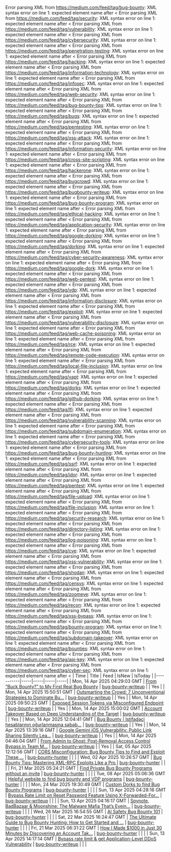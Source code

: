 Error parsing XML from https://medium.com/feed/tag/bug-bounty: XML syntax error on line 1: expected element name after <
Error parsing XML from https://medium.com/feed/tag/security: XML syntax error on line 1: expected element name after <
Error parsing XML from https://medium.com/feed/tag/vulnerability: XML syntax error on line 1: expected element name after <
Error parsing XML from https://medium.com/feed/tag/cybersecurity: XML syntax error on line 1: expected element name after <
Error parsing XML from https://medium.com/feed/tag/penetration-testing: XML syntax error on line 1: expected element name after <
Error parsing XML from https://medium.com/feed/tag/hacking: XML syntax error on line 1: expected element name after <
Error parsing XML from https://medium.com/feed/tag/information-technology: XML syntax error on line 1: expected element name after <
Error parsing XML from https://medium.com/feed/tag/infosec: XML syntax error on line 1: expected element name after <
Error parsing XML from https://medium.com/feed/tag/web-security: XML syntax error on line 1: expected element name after <
Error parsing XML from https://medium.com/feed/tag/bug-bounty-tips: XML syntax error on line 1: expected element name after <
Error parsing XML from https://medium.com/feed/tag/bugs: XML syntax error on line 1: expected element name after <
Error parsing XML from https://medium.com/feed/tag/pentesting: XML syntax error on line 1: expected element name after <
Error parsing XML from https://medium.com/feed/tag/xss-attack: XML syntax error on line 1: expected element name after <
Error parsing XML from https://medium.com/feed/tag/information-security: XML syntax error on line 1: expected element name after <
Error parsing XML from https://medium.com/feed/tag/cross-site-scripting: XML syntax error on line 1: expected element name after <
Error parsing XML from https://medium.com/feed/tag/hackerone: XML syntax error on line 1: expected element name after <
Error parsing XML from https://medium.com/feed/tag/bugcrowd: XML syntax error on line 1: expected element name after <
Error parsing XML from https://medium.com/feed/tag/bugbounty-writeup: XML syntax error on line 1: expected element name after <
Error parsing XML from https://medium.com/feed/tag/bug-bounty-program: XML syntax error on line 1: expected element name after <
Error parsing XML from https://medium.com/feed/tag/ethical-hacking: XML syntax error on line 1: expected element name after <
Error parsing XML from https://medium.com/feed/tag/application-security: XML syntax error on line 1: expected element name after <
Error parsing XML from https://medium.com/feed/tag/google-dorking: XML syntax error on line 1: expected element name after <
Error parsing XML from https://medium.com/feed/tag/dorking: XML syntax error on line 1: expected element name after <
Error parsing XML from https://medium.com/feed/tag/cyber-security-awareness: XML syntax error on line 1: expected element name after <
Error parsing XML from https://medium.com/feed/tag/google-dork: XML syntax error on line 1: expected element name after <
Error parsing XML from https://medium.com/feed/tag/web-pentest: XML syntax error on line 1: expected element name after <
Error parsing XML from https://medium.com/feed/tag/vdp: XML syntax error on line 1: expected element name after <
Error parsing XML from https://medium.com/feed/tag/information-disclosure: XML syntax error on line 1: expected element name after <
Error parsing XML from https://medium.com/feed/tag/exploit: XML syntax error on line 1: expected element name after <
Error parsing XML from https://medium.com/feed/tag/vulnerability-disclosure: XML syntax error on line 1: expected element name after <
Error parsing XML from https://medium.com/feed/tag/web-cache-poisoning: XML syntax error on line 1: expected element name after <
Error parsing XML from https://medium.com/feed/tag/rce: XML syntax error on line 1: expected element name after <
Error parsing XML from https://medium.com/feed/tag/remote-code-execution: XML syntax error on line 1: expected element name after <
Error parsing XML from https://medium.com/feed/tag/local-file-inclusion: XML syntax error on line 1: expected element name after <
Error parsing XML from https://medium.com/feed/tag/vapt: XML syntax error on line 1: expected element name after <
Error parsing XML from https://medium.com/feed/tag/dorks: XML syntax error on line 1: expected element name after <
Error parsing XML from https://medium.com/feed/tag/github-dorking: XML syntax error on line 1: expected element name after <
Error parsing XML from https://medium.com/feed/tag/lfi: XML syntax error on line 1: expected element name after <
Error parsing XML from https://medium.com/feed/tag/vulnerability-scanning: XML syntax error on line 1: expected element name after <
Error parsing XML from https://medium.com/feed/tag/subdomain-enumeration: XML syntax error on line 1: expected element name after <
Error parsing XML from https://medium.com/feed/tag/cybersecurity-tools: XML syntax error on line 1: expected element name after <
Error parsing XML from https://medium.com/feed/tag/bug-bounty-hunting: XML syntax error on line 1: expected element name after <
Error parsing XML from https://medium.com/feed/tag/ssrf: XML syntax error on line 1: expected element name after <
Error parsing XML from https://medium.com/feed/tag/idor: XML syntax error on line 1: expected element name after <
Error parsing XML from https://medium.com/feed/tag/pentest: XML syntax error on line 1: expected element name after <
Error parsing XML from https://medium.com/feed/tag/file-upload: XML syntax error on line 1: expected element name after <
Error parsing XML from https://medium.com/feed/tag/file-inclusion: XML syntax error on line 1: expected element name after <
Error parsing XML from https://medium.com/feed/tag/security-research: XML syntax error on line 1: expected element name after <
Error parsing XML from https://medium.com/feed/tag/directory-listing: XML syntax error on line 1: expected element name after <
Error parsing XML from https://medium.com/feed/tag/log-poisoning: XML syntax error on line 1: expected element name after <
Error parsing XML from https://medium.com/feed/tag/cve: XML syntax error on line 1: expected element name after <
Error parsing XML from https://medium.com/feed/tag/xss-vulnerability: XML syntax error on line 1: expected element name after <
Error parsing XML from https://medium.com/feed/tag/shodan: XML syntax error on line 1: expected element name after <
Error parsing XML from https://medium.com/feed/tag/censys: XML syntax error on line 1: expected element name after <
Error parsing XML from https://medium.com/feed/tag/zoomeye: XML syntax error on line 1: expected element name after <
Error parsing XML from https://medium.com/feed/tag/recon: XML syntax error on line 1: expected element name after <
Error parsing XML from https://medium.com/feed/tag/xss-bypass: XML syntax error on line 1: expected element name after <
Error parsing XML from https://medium.com/feed/tag/bounty-program: XML syntax error on line 1: expected element name after <
Error parsing XML from https://medium.com/feed/tag/subdomain-takeover: XML syntax error on line 1: expected element name after <
Error parsing XML from https://medium.com/feed/tag/bounties: XML syntax error on line 1: expected element name after <
Error parsing XML from https://medium.com/feed/tag/api-key: XML syntax error on line 1: expected element name after <
Error parsing XML from https://medium.com/feed/tag/cyber-sec: XML syntax error on line 1: expected element name after <
| Time | Title | Feed | IsNew | IsToday |
|-----------|-----|-----|-----|-----|
| Mon, 14 Apr 2025 04:29:03 GMT | [From “Buck Bounty?” to My First Real Bug Bounty](https://medium.com/p/7490f1907541) | [bug-bounty-writeup](https://medium.com/feed/tag/bug-bounty-writeup) |  | Yes |
| Mon, 14 Apr 2025 15:50:51 GMT | [Outsmarting the Crowd: 7 Unconventional Strategies to Dominate Bu...](https://medium.com/p/e5432e5fddd2) | [bug-bounty-writeup](https://medium.com/feed/tag/bug-bounty-writeup) |  | Yes |
| Mon, 14 Apr 2025 09:50:23 GMT | [Exposed Session Tokens via Misconfigured Endpoint](https://medium.com/p/c6676b79476e) | [bug-bounty-writeup](https://medium.com/feed/tag/bug-bounty-writeup) |  | Yes |
| Mon, 14 Apr 2025 15:00:02 GMT | [Account Takeover Based on Deep Understanding of the Target](https://medium.com/p/9c02b8af88fa) | [bug-bounty-writeup](https://medium.com/feed/tag/bug-bounty-writeup) |  | Yes |
| Mon, 14 Apr 2025 12:04:41 GMT | [Bug Bounty \| Istifadəçi hesablarının oğurlanmasına səbəb...](https://medium.com/p/2693a2aa2520) | [bug-bounty-writeup](https://medium.com/feed/tag/bug-bounty-writeup) |  | Yes |
| Mon, 14 Apr 2025 13:39:16 GMT | [Google Gemini iOS Vulnerability: Public Link Sharing Silently Lea...](https://medium.com/p/e1f80cbea25c) | [bug-bounty-writeup](https://medium.com/feed/tag/bug-bounty-writeup) |  | Yes |
| Mon, 14 Apr 2025 04:46:04 GMT | [From Admin to Ghost: Post-Removal Access Control Bypass in Team M...](https://medium.com/p/155e3d7faf0d) | [bug-bounty-writeup](https://medium.com/feed/tag/bug-bounty-writeup) |  | Yes |
| Sat, 05 Apr 2025 12:12:56 GMT | [CORS Misconfiguration: Bug Bounty Tips to Find and Exploit These ...](https://medium.com/p/4856d0a954af) | [bug-bounty-hunter](https://medium.com/feed/tag/bug-bounty-hunter) |  |  |
| Wed, 02 Apr 2025 10:26:57 GMT | [ Bug Bounty Tips: Mastering XML-RPC Exploits Like a Pro ](https://medium.com/p/8c9fa4c003cc) | [bug-bounty-hunter](https://medium.com/feed/tag/bug-bounty-hunter) |  |  |
| Fri, 21 Mar 2025 05:24:21 GMT | [Find Private Bug Bounty Programs without an invite](https://medium.com/p/d2baf4c3be06) | [bug-bounty-hunter](https://medium.com/feed/tag/bug-bounty-hunter) |  |  |
| Tue, 08 Apr 2025 05:06:36 GMT | [Helpful website to find bug bounty and VDP programs](https://medium.com/p/eef63aca3b04) | [bug-bounty-hunter](https://medium.com/feed/tag/bug-bounty-hunter) |  |  |
| Mon, 24 Mar 2025 19:30:49 GMT | [Custom Dorks to find Bug Bounty Programs](https://medium.com/p/4867da4b9ebf) | [bug-bounty-hunter](https://medium.com/feed/tag/bug-bounty-hunter) |  |  |
| Sun, 13 Apr 2025 04:28:16 GMT | [Bypass Rate Limit on Reset Password Feature Using X-Forwarded-For...](https://medium.com/p/ff01e0c010f3) | [bug-bounty-writeup](https://medium.com/feed/tag/bug-bounty-writeup) |  |  |
| Sun, 13 Apr 2025 04:16:17 GMT | [ Spynote, BadBazaar & Moonshine: The Malware Mafia That’s Eyein...](https://medium.com/p/6b98eafb1af7) | [bug-bounty-writeup](https://medium.com/feed/tag/bug-bounty-writeup) |  |  |
| Wed, 26 Mar 2025 16:54:55 GMT | [AI Safety Bug Bounty 101](https://medium.com/p/50f78c88781b) | [bug-bounty-hunter](https://medium.com/feed/tag/bug-bounty-hunter) |  |  |
| Sat, 22 Mar 2025 16:24:47 GMT | [The Ultimate Guide to Bug Bounty Hunting: How to Get Started and ...](https://medium.com/p/74bb31926190) | [bug-bounty-hunter](https://medium.com/feed/tag/bug-bounty-hunter) |  |  |
| Fri, 21 Mar 2025 06:31:22 GMT | [How I Made $1000 in Just 30 Minutes by Discovering an Account Tak...](https://medium.com/p/84afd6c5d9ab) | [bug-bounty-hunter](https://medium.com/feed/tag/bug-bounty-hunter) |  |  |
| Sun, 13 Apr 2025 14:17:14 GMT | [Bypass rate limit & get Application-Level DDoS Vulnerability](https://medium.com/p/bb4bae99f3a4) | [bug-bounty-writeup](https://medium.com/feed/tag/bug-bounty-writeup) |  |  |
